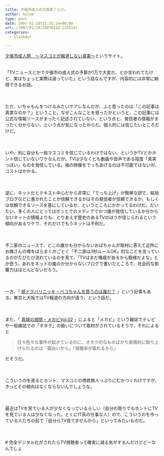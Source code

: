```yaml
---
title: 夕張市成人式の真実？とか。
author: hylom
type: post
date: 2007-01-18T21:55:14+00:00
url: /2007/01/19/20070118-215514/
categories:
  - Slashdot

---
```

 [夕張市成人祭　〜マスコミが報道しない真実〜][1]というサイト。  
</br>   
「TVニュースとかで夕張市の成人式の予算が1万で大変だ、とか言われてたけど、実はちょっと実際は違っていた」という話なんですが、内容的には非常に納得できるお話。</br>  
</br>   
ただ、いちゃもんをつけるみたいでアレなんだが、ふと思ったのは「この記事は真実なのか？」ということ。なぜこんなことを思ったかというと、この記事には公式な情報ソースがまったく記述されていない、という点と、発信者の情報がまったく分からない、という点が気になったからだ。個人的には信じたいところだけど。</br>  
</br>   
いや、別に自分も一般マスコミを信じているわけではない、というかTVとかホント信じていないワケなんだが、TVは少なくとも動画や音声である程度「真実っぽい」ものを発信している。嘘の映像をでっちあげるのは不可能ではないが、コストはかかる。</br>  
</br>   
逆に、ネットだとテキスト中心だから非常に「でっち上げ」が簡単な訳で、結局ブログなどに書かれたことが信頼できるかはその発信者が信頼できるか、もしくは信頼できるソースを基にしているか、というところにかかってるわけだ。だいたい、多くの人にとってはポッとでのメディアでかつ誰が発信しているか分からないネットの情報よりも、とりあえず歴史のあるTVのほうが信じられるという傾向があるワケで、それだけでもうネットは不利だ。</br>  
</br>   
不二家のニュースで、どこの誰かも分からないおばちゃんが取材に答えて近所にお隣さんの噂をばらまくがごとく「不二家は3秒ルールOK」的なことを言っているのがたびたび流れているのを見て、「TVはまだ権威があるから殿様だよな」とか思う。あれをネットの誰のか分からないブログで書いたところで、社会的な影響力はほとんどないだろう。</br>  
</br>   
一方、「   [続ドクバリニッキ &#8211; ペコちゃんを買うのは誰だ？][2] 」という記事もある。東京と大阪ではTV報道の方向が違う、という話だ。</br>  
</br>   
また、「   [真城の居間 &#8211; メカビVol.02][3] 」によると「メカビ」という雑誌でテレビや一般雑誌での「オタク」の扱いについて取材がされているそうで、それによると 

> <div>
>   <tt> 日々色々な事件が起きているのに、オタク的なものばかり扇情的に取り上げられるのは「面白いから」「視聴率が取れるから」 </tt>
> </div>

だそうだ。</br>  
</br>   
こういうのを見るとホント、マスコミの傍若無人っぷりにむかつくわけですが、きっとその傾向はなくならないんでしょうな。</br>  
</br>   
最近はTVを見ている人が少なくなっているらしい（自分の周りでもホントにTVを見ている人は少なくなった。とくにIT系の仕事な人）ので、こういうのを作っている人たちの前で「自分らTV見てませんから」といってみたいものだ。</br>  
</br>   
\# 完全デジタル化がされたらTV視聴者って確実に減る気がするんだけどどーなんでしょ</br>  
</br>

 [1]: http://www.geocities.co.jp/yubariseijin/
 [2]: http://d.hatena.ne.jp/bolt69/20070116
 [3]: http://white.ap.teacup.com/mashiroyuh/118.html